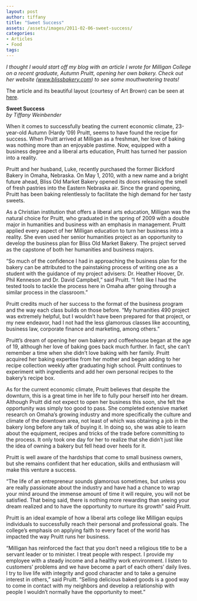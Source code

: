 ```yaml
---
layout: post
author: tiffany
title: "Sweet Success"
assets: /assets/images/2011-02-06-sweet-success/
categories: 
- Articles
- Food
tags: 
---
```


_I thought I would start off my blog with an article I wrote for Milligan College on a recent graduate, Autumn Pruitt, opening her own bakery. Check out her website (www.blissbakery.com) to see some mouthwatering treats!_

The article and its beautiful layout (courtesy of Art Brown) can be seen at [here](http://issuu.com/milligancollege/docs/milliganmagazine_su10?mode=embed&layout=http%3A//skin.issuu.com/v/color/layout.xml&backgroundColor=000000&showFlipBtn=true).

**Sweet Success**  
_by Tiffany Weinbender_

When it comes to successfully beating the current economic climate, 23-year-old Autumn (Hardy ’09) Pruitt, seems to have found the recipe for success. When Pruitt arrived at Milligan as a freshman, her love of baking was nothing more than an enjoyable pastime. Now, equipped with a business degree and a liberal arts education, Pruitt has turned her passion into a reality.

Pruitt and her husband, Luke, recently purchased the former Bickford Bakery in Omaha, Nebraska. On May 1, 2010, with a new name and a bright future ahead, Bliss Old Market Bakery opened its doors releasing the smell of fresh pastries into the Eastern Nebraska air. Since the grand opening, Pruitt has been baking relentlessly to facilitate the high demand for her tasty sweets.

As a Christian institution that offers a liberal arts education, Milligan was the natural choice for Pruitt, who graduated in the spring of 2009 with a double major in humanities and business with an emphasis in management. Pruitt applied every aspect of her Milligan education to turn her business into a reality. She even used her senior humanities project as an opportunity to develop the business plan for Bliss Old Market Bakery. The project served as the capstone of both her humanities and business majors.

“So much of the confidence I had in approaching the business plan for the bakery can be attributed to the painstaking process of writing one as a student with the guidance of my project advisers: Dr. Heather Hoover, Dr. Phil Kenneson and Dr. David Campbell,” said Pruitt. “I felt like I had the tested tools to tackle the process here in Omaha after going through a similar process in the classroom.”

Pruitt credits much of her success to the format of the business program and the way each class builds on those before. “My humanities 490 project was extremely helpful, but I wouldn’t have been prepared for that project, or my new endeavor, had I not had the less glamorous classes like accounting, business law, corporate finance and marketing, among others.”

Pruitt’s dream of opening her own bakery and coffeehouse began at the age of 19, although her love of baking goes back much further. In fact, she can’t remember a time when she didn’t love baking with her family. Pruitt acquired her baking expertise from her mother and began adding to her recipe collection weekly after graduating high school. Pruitt continues to experiment with ingredients and add her own personal recipes to the bakery’s recipe box.

As for the current economic climate, Pruitt believes that despite the downturn, this is a great time in her life to fully pour herself into her dream. Although Pruitt did not expect to open her business this soon, she felt the opportunity was simply too good to pass. She completed extensive market research on Omaha’s growing industry and more specifically the culture and climate of the downtown area, not least of which was obtaining a job in the bakery long before any talk of buying it. In doing so, she was able to learn about the equipment, recipes and tricks of the trade before committing to the process. It only took one day for her to realize that she didn’t just like the idea of owning a bakery but fell head over heels for it.

Pruitt is well aware of the hardships that come to small business owners, but she remains confident that her education, skills and enthusiasm will make this venture a success.

“The life of an entrepreneur sounds glamorous sometimes, but unless you are really passionate about the industry and have had a chance to wrap your mind around the immense amount of time it will require, you will not be satisfied. That being said, there is nothing more rewarding than seeing your dream realized and to have the opportunity to nurture its growth” said Pruitt.

Pruitt is an ideal example of how a liberal arts college like Milligan equips individuals to successfully reach their personal and professional goals. The college’s emphasis on applying faith to every facet of the world has impacted the way Pruitt runs her business.

“Milligan has reinforced the fact that you don’t need a religious title to be a servant leader or to minister. I treat people with respect. I provide my employee with a steady income and a healthy work environment. I listen to customers’ problems and we have become a part of each others’ daily lives. I try to live life with integrity and good character and to take a genuine interest in others,” said Pruitt. “Selling delicious baked goods is a good way to come in contact with my neighbors and develop a relationship with people I wouldn’t normally have the opportunity to meet.”